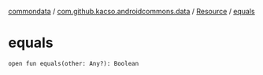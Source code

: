 [commondata](../../index.md) / [com.github.kacso.androidcommons.data](../index.md) / [Resource](index.md) / [equals](.)

# equals

`open fun equals(other: Any?): Boolean`